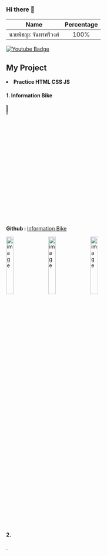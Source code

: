 ### Hi there 👋

| Name                  | Percentage |
| --------------------- | :--------: |
| นายพิชญะ จันทรศรีวงศ์ |    100%    |

<div id="badges" >
 <a href="">
    <img src="https://img.shields.io/badge/YouTube-red?style=for-the-badge&logo=youtube&logoColor=white" alt="Youtube Badge" />
  </a>
</div>

## My Project

<li><b>Practice HTML CSS JS</b></li>

<div class="HTML_CSS_JS_1">
  <h4>1. Information Bike</h4>   
  <div id="badges" >
    <a href="">
    <img src="https://img.shields.io/badge/YouTube-red?style=for-the-badge&logo=youtube&logoColor=white" style="width: 8%; alt="Youtube Badge" />
  </a>
</div>
   <p><span><b>Github : </b></span><a href="https://github.com/Earfi/practice_informationBike_html_css_js.git" alt="Information Bike" />Information Bike</a></p>
   <img src="https://github.com/Earfi/practice_informationBike_html_css_js/assets/129359335/a11925bf-f1dc-4784-9f5e-bc8c4ad7769c" alt="image" style="width: 20%;       max-width: 300px;">
   
  <img src="https://github.com/Earfi/practice_informationBike_html_css_js/assets/129359335/248d6520-9263-44c1-ba25-dcdee8960cc4" alt="image" style="width: 20%; max-width: 500px; margin-left: 10px;">

  <img src="https://github.com/Earfi/practice_informationBike_html_css_js/assets/129359335/32d583af-d7fd-44c2-adca-9258fedf77a1" alt="image" style="width: 20%; max-width: 500px; margin-left: 10px;">
</div>

<div class="HTML_CSS_JS_2">
  <h4>2. </h4>   
</div>
  
  
  
  
  
  
  
  
  
  
  
  
  
  
  
  
  
  .
